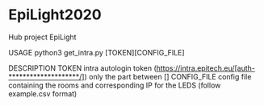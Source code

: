 # EpiLight2020
Hub project EpiLight

USAGE
    python3 get_intra.py [TOKEN][CONFIG_FILE]

DESCRIPTION
TOKEN       intra autologin token (https://intra.epitech.eu/[auth-********************/]) only the part between []
CONFIG_FILE config file containing the rooms and corresponding IP for the LEDS (follow example.csv format)